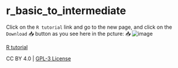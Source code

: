 # r_basic_to_intermediate

Click on the `R tutorial` link and go to the new page, and click on the `Download` 📥 button as you see here in the pcture:  📥
![image](https://github.com/user-attachments/assets/c5894ee9-595a-464e-a90b-8eea89e9b42d)

[R tutorial](https://github.com/abu85/r_basic_to_intermediate/blob/main/r_tutorial_v14.Rmd)










CC BY 4.0 | [GPL-3 License](https://choosealicense.com/licenses/gpl-3.0/)
